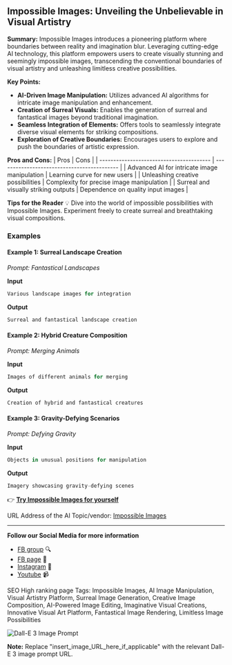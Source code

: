 
## Impossible Images: Unveiling the Unbelievable in Visual Artistry

**Summary:** Impossible Images introduces a pioneering platform where boundaries between reality and imagination blur. Leveraging cutting-edge AI technology, this platform empowers users to create visually stunning and seemingly impossible images, transcending the conventional boundaries of visual artistry and unleashing limitless creative possibilities.

**Key Points:**
- **AI-Driven Image Manipulation:** Utilizes advanced AI algorithms for intricate image manipulation and enhancement.
- **Creation of Surreal Visuals:** Enables the generation of surreal and fantastical images beyond traditional imagination.
- **Seamless Integration of Elements:** Offers tools to seamlessly integrate diverse visual elements for striking compositions.
- **Exploration of Creative Boundaries:** Encourages users to explore and push the boundaries of artistic expression.

**Pros and Cons:**
| Pros                                     | Cons                                       |
| ---------------------------------------- | ------------------------------------------- |
| Advanced AI for intricate image manipulation | Learning curve for new users               |
| Unleashing creative possibilities        | Complexity for precise image manipulation   |
| Surreal and visually striking outputs    | Dependence on quality input images          |

**Tips for the Reader** 💡
Dive into the world of impossible possibilities with Impossible Images. Experiment freely to create surreal and breathtaking visual compositions.

### Examples

#### Example 1: Surreal Landscape Creation
*Prompt: Fantastical Landscapes*

**Input**
```dart
Various landscape images for integration
```

**Output**
```dart
Surreal and fantastical landscape creation
```

#### Example 2: Hybrid Creature Composition
*Prompt: Merging Animals*

**Input**
```dart
Images of different animals for merging
```

**Output**
```dart
Creation of hybrid and fantastical creatures
```

#### Example 3: Gravity-Defying Scenarios
*Prompt: Defying Gravity*

**Input**
```dart
Objects in unusual positions for manipulation
```

**Output**
```dart
Imagery showcasing gravity-defying scenes
```

👉 [**Try Impossible Images for yourself**](https://impossibleimages.ai/)

URL Address of the AI Topic/vendor: [Impossible Images](https://impossibleimages.ai/)

---

**Follow our Social Media for more information**
- [FB group](https://www.facebook.com/groups/trionxai) 🔍
- [FB page](https://www.facebook.com/ai.trionxai) 📘
- [Instagram](https://www.instagram.com/trionxai/) 📸
- [Youtube](https://www.youtube.com/@robotdocs/) 📹

SEO High ranking page Tags: Impossible Images, AI Image Manipulation, Visual Artistry Platform, Surreal Image Generation, Creative Image Composition, AI-Powered Image Editing, Imaginative Visual Creations, Innovative Visual Art Platform, Fantastical Image Rendering, Limitless Image Possibilities

![Dall-E 3 Image Prompt](insert_image_URL_here_if_applicable)

**Note:** Replace "insert_image_URL_here_if_applicable" with the relevant Dall-E 3 image prompt URL.
